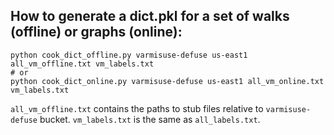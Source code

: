 ## How to generate a dict.pkl for a set of walks (offline) or graphs (online):
```
python cook_dict_offline.py varmisuse-defuse us-east1 all_vm_offline.txt vm_labels.txt
# or
python cook_dict_online.py varmisuse-defuse us-east1 all_vm_online.txt vm_labels.txt

```

`all_vm_offline.txt` contains the paths to stub files relative to `varmisuse-defuse` bucket.
`vm_labels.txt` is the same as `all_labels.txt`.
